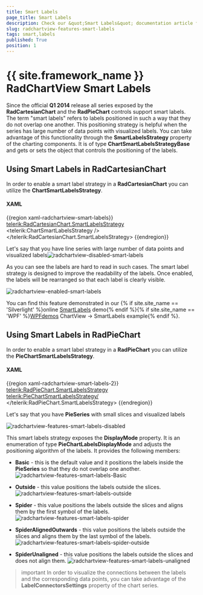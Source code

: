 ```yaml
---
title: Smart Labels
page_title: Smart Labels
description: Check our &quot;Smart Labels&quot; documentation article for the RadChartView {{ site.framework_name }} control.
slug: radchartview-features-smart-labels
tags: smart,labels
published: True
position: 1
---
```


# {{ site.framework_name }} RadChartView Smart Labels

Since the official __Q1 2014__ release all series exposed by the __RadCartesianChart__ and the __RadPieChart__ controls support smart labels. The term "smart labels" refers to labels positioned in such a way that they do not overlap one another. This positioning strategy is helpful when the series has large number of data points with visualized labels. You can take advantage of this functionality through the __SmartLabelsStrategy__ property of the charting components. It is of type __ChartSmartLabelsStrategyBase__ and gets or sets the object that controls the positioning of the labels.      

## Using Smart Labels in RadCartesianChart

In order to enable a smart label strategy in a __RadCartesianChart__ you can utilize the __ChartSmartLabelsStrategy__.

#### __XAML__

{{region xaml-radchartview-smart-labels}}
     <telerik:RadCartesianChart.SmartLabelsStrategy>
          <telerik:ChartSmartLabelsStrategy />
      </telerik:RadCartesianChart.SmartLabelsStrategy>
{{endregion}}

Let's say that you have line series with large number of data points and visualized labels![radchartview-disabled-smart-labels](images/radchartview-disabled-smart-labels.png)

As you can see the labels are hard to read in such cases. The smart label strategy is designed to improve the readability of the labels. Once enabled, the labels will be rearranged so that each label is clearly visible.

![radchartview-enabled-smart-labels](images/radchartview-enabled-smart-labels.png)

You can find this feature demonstrated in our {% if site.site_name == 'Silverlight' %}online [SmartLabels](https://demos.telerik.com/silverlight/#ChartView/SmartLabels) demo{% endif %}{% if site.site_name == 'WPF' %}[WPFdemos](https://demos.telerik.com/wpf/) ChartView -> SmartLabels example{% endif %}.        

## Using Smart Labels in RadPieChart

In order to enable a smart label strategy in a __RadPieChart__ you can utilize the __PieChartSmartLabelsStrategy__.

#### __XAML__

{{region xaml-radchartview-smart-labels-2}}
    <telerik:RadPieChart.SmartLabelsStrategy>
      <telerik:PieChartSmartLabelsStrategy/>
    </telerik:RadPieChart.SmartLabelsStrategy>
{{endregion}}

Let's say that you have __PieSeries__ with small slices and visualized labels

![radchartview-features-smart-labels-disabled](images/radchartview-features-smart-labels-disabled.png)

This smart labels strategy exposes the __DisplayMode__ property. It is an enumeration of type __PieChartLabelsDisplayMode__ and adjusts the positioning algorithm of the labels. It provides the following members:

* __Basic__ - this is the default value and it positions the labels inside the __PieSeries__ so that they do not overlap one another.
	![radchartview-features-smart-labels-Basic](images/radchartview-features-smart-labels-Basic.png)

* __Outside__ - this value positions the labels outside the slices.
	![radchartview-features-smart-labels-outside](images/radchartview-features-smart-labels-outside.png)

* __Spider__ - this value positions the labels outside the slices and aligns them by the first symbol of the labels.
	![radchartview-features-smart-labels-spider](images/radchartview-features-smart-labels-spider.png)

* __SpiderAlignedOutwards__ - this value positions the labels outside the slices and aligns them by the last symbol of the labels.
	![radchartview-features-smart-labels-spider-outside](images/radchartview-features-smart-labels-spider-outside.png)

* __SpiderUnaligned__ - this value positions the labels outside the slices and does not align them.
	![radchartview-features-smart-labels-unaligned](images/radchartview-features-smart-labels-unaligned.png)

>important In order to visualize the connections between the labels and the corresponding data points, you can take advantage of the __LabelConnectorsSettings__ property of the chart series. 
